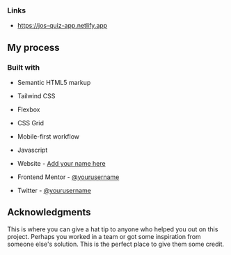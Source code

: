 ### Links


- https://jos-quiz-app.netlify.app

## My process

### Built with

- Semantic HTML5 markup
- Tailwind CSS
- Flexbox
- CSS Grid
- Mobile-first workflow
- Javascript






- Website - [Add your name here](https://www.your-site.com)
- Frontend Mentor - [@yourusername](https://www.frontendmentor.io/profile/yourusername)
- Twitter - [@yourusername](https://www.twitter.com/yourusername)


## Acknowledgments

This is where you can give a hat tip to anyone who helped you out on this project. Perhaps you worked in a team or got some inspiration from someone else's solution. This is the perfect place to give them some credit.

